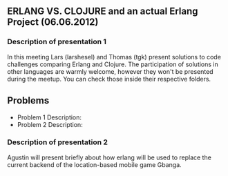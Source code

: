 ## ERLANG VS. CLOJURE and an actual Erlang Project (06.06.2012)

### Description of presentation 1

In this meeting Lars (larshesel) and Thomas (tgk) present solutions to
code challenges comparing Erlang and Clojure. The participation of
solutions in other languages are warmly welcome, however they won't be
presented during the meetup. You can check those inside their
respective folders.

Problems
---	
- Problem 1 Description: 
- Problem 2 Description:

### Description of presentation 2

Agustin will present briefly about how erlang will be used to replace
the current backend of the location-based mobile game Gbanga.

	


